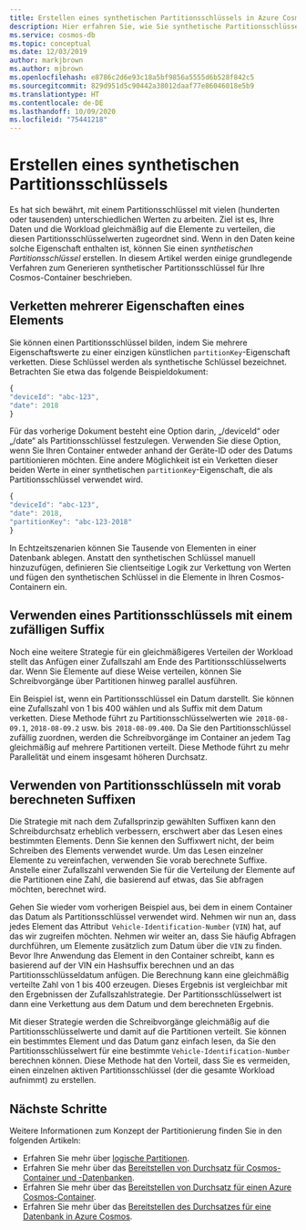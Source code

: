 ```yaml
---
title: Erstellen eines synthetischen Partitionsschlüssels in Azure Cosmos DB
description: Hier erfahren Sie, wie Sie synthetische Partitionsschlüssel in Azure Cosmos-Containern verwenden, um die Daten und die Arbeitsauslastung gleichmäßig auf die Partitionsschlüssel zu verteilen.
ms.service: cosmos-db
ms.topic: conceptual
ms.date: 12/03/2019
author: markjbrown
ms.author: mjbrown
ms.openlocfilehash: e8786c2d6e93c18a5bf9856a5555d6b528f842c5
ms.sourcegitcommit: 829d951d5c90442a38012daaf77e86046018e5b9
ms.translationtype: HT
ms.contentlocale: de-DE
ms.lasthandoff: 10/09/2020
ms.locfileid: "75441218"
---
```

# <a name="create-a-synthetic-partition-key"></a>Erstellen eines synthetischen Partitionsschlüssels

Es hat sich bewährt, mit einem Partitionsschlüssel mit vielen (hunderten oder tausenden) unterschiedlichen Werten zu arbeiten. Ziel ist es, Ihre Daten und die Workload gleichmäßig auf die Elemente zu verteilen, die diesen Partitionsschlüsselwerten zugeordnet sind. Wenn in den Daten keine solche Eigenschaft enthalten ist, können Sie einen *synthetischen Partitionsschlüssel* erstellen. In diesem Artikel werden einige grundlegende Verfahren zum Generieren synthetischer Partitionsschlüssel für Ihre Cosmos-Container beschrieben.

## <a name="concatenate-multiple-properties-of-an-item"></a>Verketten mehrerer Eigenschaften eines Elements

Sie können einen Partitionsschlüssel bilden, indem Sie mehrere Eigenschaftswerte zu einer einzigen künstlichen `partitionKey`-Eigenschaft verketten. Diese Schlüssel werden als synthetische Schlüssel bezeichnet. Betrachten Sie etwa das folgende Beispieldokument:

```JavaScript
{
"deviceId": "abc-123",
"date": 2018
}
```

Für das vorherige Dokument besteht eine Option darin, „/deviceId“ oder „/date“ als Partitionsschlüssel festzulegen. Verwenden Sie diese Option, wenn Sie Ihren Container entweder anhand der Geräte-ID oder des Datums partitionieren möchten. Eine andere Möglichkeit ist ein Verketten dieser beiden Werte in einer synthetischen `partitionKey`-Eigenschaft, die als Partitionsschlüssel verwendet wird.

```JavaScript
{
"deviceId": "abc-123",
"date": 2018,
"partitionKey": "abc-123-2018"
}
```

In Echtzeitszenarien können Sie Tausende von Elementen in einer Datenbank ablegen. Anstatt den synthetischen Schlüssel manuell hinzuzufügen, definieren Sie clientseitige Logik zur Verkettung von Werten und fügen den synthetischen Schlüssel in die Elemente in Ihren Cosmos-Containern ein.

## <a name="use-a-partition-key-with-a-random-suffix"></a>Verwenden eines Partitionsschlüssels mit einem zufälligen Suffix

Noch eine weitere Strategie für ein gleichmäßigeres Verteilen der Workload stellt das Anfügen einer Zufallszahl am Ende des Partitionsschlüsselwerts dar. Wenn Sie Elemente auf diese Weise verteilen, können Sie Schreibvorgänge über Partitionen hinweg parallel ausführen.

Ein Beispiel ist, wenn ein Partitionsschlüssel ein Datum darstellt. Sie können eine Zufallszahl von 1 bis 400 wählen und als Suffix mit dem Datum verketten. Diese Methode führt zu Partitionsschlüsselwerten wie  `2018-08-09.1`, `2018-08-09.2` usw. bis  `2018-08-09.400`. Da Sie den Partitionsschlüssel zufällig zuordnen, werden die Schreibvorgänge im Container an jedem Tag gleichmäßig auf mehrere Partitionen verteilt. Diese Methode führt zu mehr Parallelität und einem insgesamt höheren Durchsatz.

## <a name="use-a-partition-key-with-pre-calculated-suffixes"></a>Verwenden von Partitionsschlüsseln mit vorab berechneten Suffixen 

Die Strategie mit nach dem Zufallsprinzip gewählten Suffixen kann den Schreibdurchsatz erheblich verbessern, erschwert aber das Lesen eines bestimmten Elements. Denn Sie kennen den Suffixwert nicht, der beim Schreiben des Elements verwendet wurde. Um das Lesen einzelner Elemente zu vereinfachen, verwenden Sie vorab berechnete Suffixe. Anstelle einer Zufallszahl verwenden Sie für die Verteilung der Elemente auf die Partitionen eine Zahl, die basierend auf etwas, das Sie abfragen möchten, berechnet wird.

Gehen Sie wieder vom vorherigen Beispiel aus, bei dem in einem Container das Datum als Partitionsschlüssel verwendet wird. Nehmen wir nun an, dass jedes Element das Attribut  `Vehicle-Identification-Number` (`VIN`) hat, auf das wir zugreifen möchten. Nehmen wir weiter an, dass Sie häufig Abfragen durchführen, um Elemente zusätzlich zum Datum über die `VIN` zu finden. Bevor Ihre Anwendung das Element in den Container schreibt, kann es basierend auf der VIN ein Hashsuffix berechnen und an das Partitionsschlüsseldatum anfügen. Die Berechnung kann eine gleichmäßig verteilte Zahl von 1 bis 400 erzeugen. Dieses Ergebnis ist vergleichbar mit den Ergebnissen der Zufallszahlstrategie. Der Partitionsschlüsselwert ist dann eine Verkettung aus dem Datum und dem berechneten Ergebnis.

Mit dieser Strategie werden die Schreibvorgänge gleichmäßig auf die Partitionsschlüsselwerte und damit auf die Partitionen verteilt. Sie können ein bestimmtes Element und das Datum ganz einfach lesen, da Sie den Partitionsschlüsselwert für eine bestimmte `Vehicle-Identification-Number` berechnen können. Diese Methode hat den Vorteil, dass Sie es vermeiden, einen einzelnen aktiven Partitionsschlüssel (der die gesamte Workload aufnimmt) zu erstellen. 

## <a name="next-steps"></a>Nächste Schritte

Weitere Informationen zum Konzept der Partitionierung finden Sie in den folgenden Artikeln:

* Erfahren Sie mehr über [logische Partitionen](partition-data.md).
* Erfahren Sie mehr über das [Bereitstellen von Durchsatz für Cosmos-Container und -Datenbanken](set-throughput.md).
* Erfahren Sie mehr über das [Bereitstellen von Durchsatz für einen Azure Cosmos-Container](how-to-provision-container-throughput.md).
* Erfahren Sie mehr über das [Bereitstellen des Durchsatzes für eine Datenbank in Azure Cosmos](how-to-provision-database-throughput.md).
